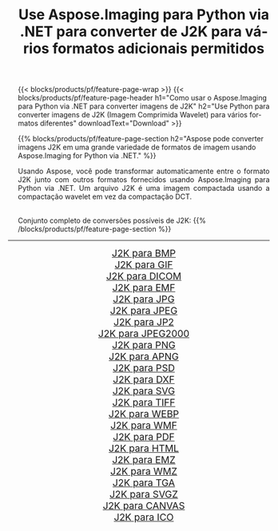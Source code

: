 ﻿---
title: Use Aspose.Imaging para Python via .NET para converter de J2K para vários formatos adicionais permitidos 
weight: 3920
url: /pt/python-net/conversion/from/j2k/ 
lang: pt
langdirlevel: 2
locales: zh-hans,ja,it,ru,de,es,fr,nl,id,lt,pl,pt,vi,tr,ko,zh-hant,ar,hi,th,sv,cs,uk,he
description: Você pode transformar rapidamente de J2K(Imagem Comprimida Wavelet) em vários formatos usando Aspose.Imaging para Python via .NET.
---

{{< blocks/products/pf/feature-page-wrap >}}
{{< blocks/products/pf/feature-page-header h1="Como usar o Aspose.Imaging para Python via .NET para converter imagens de J2K" h2="Use Python para converter imagens de J2K (Imagem Comprimida Wavelet) para vários formatos diferentes" downloadText="Download" >}}


{{% blocks/products/pf/feature-page-section  h2="Aspose pode converter imagens J2K em uma grande variedade de formatos de imagem usando Aspose.Imaging for Python via .NET." %}}
<p align=justify>Usando Aspose, você pode transformar automaticamente entre o formato J2K junto com outros formatos fornecidos usando Aspose.Imaging para Python via .NET. Um arquivo J2K é uma imagem compactada usando a compactação wavelet em vez da compactação DCT.</p>
<br/>
Conjunto completo de conversões possíveis de J2K:
{{% /blocks/products/pf/feature-page-section %}}
<div class="container-fluid productfamilypage bg-gray">
    <div class="convertypes bg-gray agp-content section">
        <div class="container">
		<hr style="margin-left:-20px;"/>
		<div class="row other-converters" style="gap: 10px;font-size: 19px;text-align:center;">
		    <div class='col-md-2 other-converter remove-lp remove-rp'><a href="/imaging/pt/python-net/conversion/j2k-to-bmp/" style="padding:15px;">J2K para BMP</a></div><div class='col-md-2 other-converter remove-lp remove-rp'><a href="/imaging/pt/python-net/conversion/j2k-to-gif/" style="padding:15px;">J2K para GIF</a></div><div class='col-md-2 other-converter remove-lp remove-rp'><a href="/imaging/pt/python-net/conversion/j2k-to-dicom/" style="padding:15px;">J2K para DICOM</a></div><div class='col-md-2 other-converter remove-lp remove-rp'><a href="/imaging/pt/python-net/conversion/j2k-to-emf/" style="padding:15px;">J2K para EMF</a></div><div class='col-md-2 other-converter remove-lp remove-rp'><a href="/imaging/pt/python-net/conversion/j2k-to-jpg/" style="padding:15px;">J2K para JPG</a></div><div class='col-md-2 other-converter remove-lp remove-rp'><a href="/imaging/pt/python-net/conversion/j2k-to-jpeg/" style="padding:15px;">J2K para JPEG</a></div><div class='col-md-2 other-converter remove-lp remove-rp'><a href="/imaging/pt/python-net/conversion/j2k-to-jp2/" style="padding:15px;">J2K para JP2</a></div><div class='col-md-2 other-converter remove-lp remove-rp'><a href="/imaging/pt/python-net/conversion/j2k-to-jpeg2000/" style="padding:15px;">J2K para JPEG2000</a></div><div class='col-md-2 other-converter remove-lp remove-rp'><a href="/imaging/pt/python-net/conversion/j2k-to-png/" style="padding:15px;">J2K para PNG</a></div><div class='col-md-2 other-converter remove-lp remove-rp'><a href="/imaging/pt/python-net/conversion/j2k-to-apng/" style="padding:15px;">J2K para APNG</a></div><div class='col-md-2 other-converter remove-lp remove-rp'><a href="/imaging/pt/python-net/conversion/j2k-to-psd/" style="padding:15px;">J2K para PSD</a></div><div class='col-md-2 other-converter remove-lp remove-rp'><a href="/imaging/pt/python-net/conversion/j2k-to-dxf/" style="padding:15px;">J2K para DXF</a></div><div class='col-md-2 other-converter remove-lp remove-rp'><a href="/imaging/pt/python-net/conversion/j2k-to-svg/" style="padding:15px;">J2K para SVG</a></div><div class='col-md-2 other-converter remove-lp remove-rp'><a href="/imaging/pt/python-net/conversion/j2k-to-tiff/" style="padding:15px;">J2K para TIFF</a></div><div class='col-md-2 other-converter remove-lp remove-rp'><a href="/imaging/pt/python-net/conversion/j2k-to-webp/" style="padding:15px;">J2K para WEBP</a></div><div class='col-md-2 other-converter remove-lp remove-rp'><a href="/imaging/pt/python-net/conversion/j2k-to-wmf/" style="padding:15px;">J2K para WMF</a></div><div class='col-md-2 other-converter remove-lp remove-rp'><a href="/imaging/pt/python-net/conversion/j2k-to-pdf/" style="padding:15px;">J2K para PDF</a></div><div class='col-md-2 other-converter remove-lp remove-rp'><a href="/imaging/pt/python-net/conversion/j2k-to-html/" style="padding:15px;">J2K para HTML</a></div><div class='col-md-2 other-converter remove-lp remove-rp'><a href="/imaging/pt/python-net/conversion/j2k-to-emz/" style="padding:15px;">J2K para EMZ</a></div><div class='col-md-2 other-converter remove-lp remove-rp'><a href="/imaging/pt/python-net/conversion/j2k-to-wmz/" style="padding:15px;">J2K para WMZ</a></div><div class='col-md-2 other-converter remove-lp remove-rp'><a href="/imaging/pt/python-net/conversion/j2k-to-tga/" style="padding:15px;">J2K para TGA</a></div><div class='col-md-2 other-converter remove-lp remove-rp'><a href="/imaging/pt/python-net/conversion/j2k-to-svgz/" style="padding:15px;">J2K para SVGZ</a></div><div class='col-md-2 other-converter remove-lp remove-rp'><a href="/imaging/pt/python-net/conversion/j2k-to-canvas/" style="padding:15px;">J2K para CANVAS</a></div><div class='col-md-2 other-converter remove-lp remove-rp'><a href="/imaging/pt/python-net/conversion/j2k-to-ico/" style="padding:15px;">J2K para ICO</a></div>
                </div>
        </div>
    </div>
</div>
<br/>

